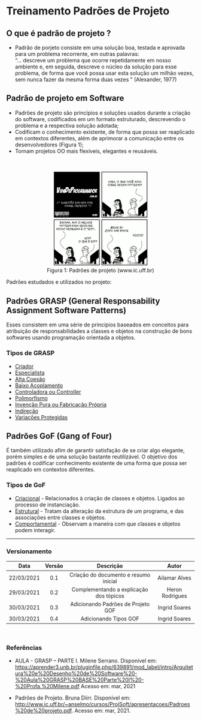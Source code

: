 # Treinamento Padrões de Projeto

## O que é padrão de projeto ?
- Padrão de porjeto consiste em uma solução boa, testada e aprovada para um problema recorrente, em outras palavras: <br>
	“... descreve um problema que ocorre repetidamente em nosso
	ambiente e, em seguida, descreve o núcleo da solução para esse 
	problema, de forma que você possa usar esta solução um milhão 
	vezes, sem nunca fazer da mesma forma duas vezes ”
	(Alexander, 1977)

## Padrão de projeto em Software
- Padrões de projeto são princípios e soluções usados durante a criação do software, codificados em um formato estruturado, descrevendo o problema e a respectiva solução adotada;
- Codificam o conhecimento existente, de forma que possa ser reaplicado em contextos diferentes, além de aprimorar a comunicação entre os desenvolvedores (Figura 1);
- Tornam projetos OO mais flexíveis, elegantes e reusáveis.

<br>

<p align="center">
  <img src="../../assets/img/padroes-design/charge-grasp.png" alt="Charge" width="50%"/> <br>
  Figura 1: Padrões de projeto (www.ic.uff.br)
</p>

Padrões estudados e utilizados no projeto:

## Padrões GRASP (General Responsability Assignment Software Patterns)
Esses consistem em uma série de princípios baseados em conceitos para atribuição de responsabilidades a classes e objetos na 
construção de bons softwares usando programação orientada a objetos.

### Tipos de GRASP

* [Criador]()
* [Especialista]()
* [Alta Coesão]()
* [Baixo Acoplamento]()
* [Controladora ou Controller]()
* [Polimorfismo]()
* [Invenção Pura ou Fabricação Própria]()
* [Indireção]()
* [Variações Protegidas]()

## Padrões GoF (Gang of Four)
É também utilizado afim de garantir satisfação de se criar algo elegante, porém simples e de uma solução bastante reutilizável. 
O objetivo dos padrões é codificar conhecimento existente de uma forma que possa ser reaplicado em contextos diferentes.

### Tipos de GoF

* [Criacional]() - Relacionados à criação de classes e objetos. Ligados ao processo de instanciação.
* [Estrutural]() - Tratam da alteração da estrutura de um programa, e das associações entre classes e objetos. 
* [Comportamental]() - Observam a maneira com que classes e objetos podem interagir.

---

### Versionamento

|Data|Versão|Descrição|Autor|
|:--:|:----:|:-------:|:---:|
|22/03/2021| 0.1 | Criação do documento e resumo inicial | Ailamar Alves
|29/03/2021| 0.2 | Complementando a explicação dos tópicos | Heron Rodrigues
|30/03/2021| 0.3 | Adicionando Padrões de Projeto GOF  | Ingrid Soares 
|30/03/2021| 0.4 | Adicionando Tipos GOF | Ingrid Soares 

<br>

### Referências 
 - AULA - GRASP – PARTE I. Milene Serrano. Disponível em: <https://aprender3.unb.br/pluginfile.php/639891/mod_label/intro/Arquitetura%20e%20Desenho%20de%20Software%20-%20Aula%20GRASP%20BASE%20Parte%20I%20-%20Profa.%20Milene.pdf> Acesso em: mar, 2021

- Padrões de Projeto. Bruna Diirr. Disponível em: <http://www.ic.uff.br/~anselmo/cursos/ProjSoft/apresentacoes/Padroes%20de%20projeto.pdf>. Acesso em: mar, 2021.
